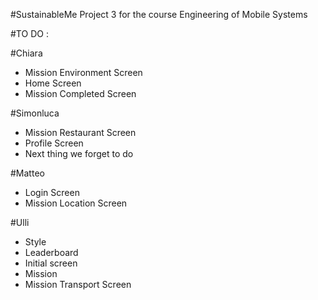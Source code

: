 #SustainableMe
Project 3 for the course Engineering of Mobile Systems

#TO DO :

#Chiara
- Mission Environment Screen
- Home Screen
- Mission Completed Screen

#Simonluca
- Mission Restaurant Screen
- Profile Screen
- Next thing we forget to do

#Matteo
- Login Screen
- Mission Location Screen

#Ulli
- Style
- Leaderboard
- Initial screen
- Mission
- Mission Transport Screen
